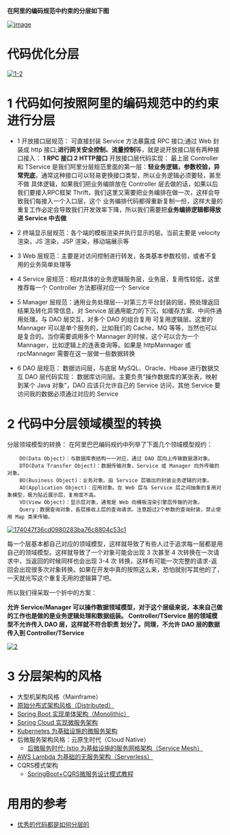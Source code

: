 **在阿里的编码规范中约束的分层如下图**

<a href="https://ibb.co/zZTMn0x"><img src="https://i.ibb.co/Wf4hxY5/image.png" alt="image" border="0"></a>

# 代码优化分层

<a href="https://ibb.co/vB8JPmv"><img src="https://i.ibb.co/fS7CptG/1-2.png" alt="1-2" border="0"></a>




# 1 代码如何按照阿里的编码规范中的约束进行分层

  * 1 开放接口层规范：      可直接封装 Service 方法暴露成 RPC 接口;通过 Web 封装成 http 接口;**进行网关安全控制、流量控制**等，就是说开放接口层有两种接口接入： **1 RPC 接口  2 HTTP接口**
      开放接口层代码实现：  最上层 Controller 和 TService 是我们阿里分层规范里面的第一层：**轻业务逻辑，参数校验，异常兜底**，通常这种接口可以轻易更换接口类型，所以业务逻辑必须要轻，甚至不做
                          具体逻辑，如果我们把业务编排放在 Controller 层去做的话，如果以后我们要接入RPC框架 Thrift，我们这里又需要把业务编排在做一次，这样会导致我们每接入一个入口层，这个
                          业务编排代码都得重新复制一份，这样大量的重复工作必定会导致我们开发效率下降，所以我们需要把**业务编排逻辑都得放进 Service 中去做**
  
  * 2 终端显示层规范：各个端的模板渲染并执行显示的层。当前主要是 velocity 渲染，JS 渲染，JSP 渲染，移动端展示等
  
  * 3 Web 层规范：主要是对访问控制进行转发，各类基本参数校验，或者不复用的业务简单处理等
  
  * 4 Service 层规范：相对具体的业务逻辑服务层，业务层，复用性较低，这里推荐每一个 Controller 方法都得对应一个 Service
  
  * 5 Manager 层规范：通用业务处理层---对第三方平台封装的层，预处理返回结果及转化异常信息，对 Service 层通用能力的下沉，如缓存方案、中间件通用处理。与 DAO 层交互，对多个 DAO 的组合复用
                                     可复用逻辑层。这里的 Mannager 可以是单个服务的，比如我们的 Cache，MQ 等等，当然也可以是复合的。当你需要调用多个 Mannager 的时候，这个可以合为一个
                                     Mannager，比如逻辑上的连表查询等。如果是 httpMannager 或 rpcMannager 需要在这一层做一些数据转换              
  
  * 6 DAO 层规范：     数据访问层，与底层 MySQL、Oracle、Hbase 进行数据交互
      DAO 层代码实现： 数据库访问层。主要负责“操作数据库的某张表，映射到某个 Java 对象”，DAO 应该只允许自己的 Service 访问，其他 Service 要访问我的数据必须通过对应的 Service

# 2 代码中分层领域模型的转换
    
   分层领域模型的转换：  在阿里巴巴编码规约中列举了下面几个领域模型规约：

        DO(Data Object)：与数据库表结构一一对应，通过 DAO 层向上传输数据源对象。
        DTO(Data Transfer Object)：数据传输对象，Service 或 Manager 向外传输的对象。
        BO(Business Object)：业务对象。由 Service 层输出的封装业务逻辑的对象。
        AO(Application Object)：应用对象。在 Web 层与 Service 层之间抽象的复用对象模型，极为贴近展示层，复用度不高。
        VO(View Object)：显示层对象，通常是 Web 向模板渲染引擎层传输的对象。
        Query：数据查询对象，各层接收上层的查询请求。注意超过2个参数的查询封装，禁止使用 Map 类来传输。

   <a href="https://ibb.co/0t9kQwn"><img src="https://i.ibb.co/DpMNLq1/174047f36cd0980283ba76c8804c53c1.png" alt="174047f36cd0980283ba76c8804c53c1" border="0"></a>
    
   每一个层基本都自己对应的领域模型，这样就导致了有些人过于追求每一层都是用自己的领域模型。这样就导致了一个对象可能会出现 3 次甚至 4 次转换在一次请求中，当返回的时候同样也会出现 3-4 次
   转换，这样有可能一次完整的请求-返回会出现很多次对象转换。如果在开发中真的按照这么来，恐怕就别写其他的了，一天就光写这个重复无用的逻辑算了吧。
     
   所以我们得采取一个折中的方案： 
     
   **允许 Service/Manager 可以操作数据领域模型，对于这个层级来说，本来自己做的工作也是做的是业务逻辑处理和数据组装。 Controller/TService 层的领域模型不允许传入 DAO 层，这样就不符合职责
   划分了。同理，不允许 DAO 层的数据传入到 Controller/TService**
    
   <a href="https://ibb.co/NSXBMgD"><img src="https://i.ibb.co/74HmqxM/2.png" alt="2" border="0"></a>


# 3 分层架构的风格
  * 大型机架构风格（Mainframe）
  * [原始分布式架构风格（Distributed）](https://icyfenix.cn/architecture/architect-history/primitive-distribution.html)
  * [Spring Boot 实现单体架构（Monolithic）](https://icyfenix.cn/architecture/architect-history/monolithic.html)
  * [Spring Cloud 实现微服务架构](https://icyfenix.cn/exploration/projects/microservice_arch_springcloud.html)
  * [Kubernetes 为基础设施的微服务架构](https://icyfenix.cn/exploration/projects/microservice_arch_kubernetes.html)
  * 后微服务架构风格：云原生时代（Cloud Native）
    * [后微服务时代: Istio 为基础设施的服务网格架构（Service Mesh）](https://icyfenix.cn/exploration/projects/servicemesh_arch_istio.html)
  * [AWS Lambda 为基础的无服务架构（Serverless）](https://icyfenix.cn/exploration/projects/serverless_arch.html)
  * CQRS模式架构
    * [SpringBoot+CQRS微服务设计模式教程](https://www.jdon.com/55380) 


# 用用的参考

* [优秀的代码都是如何分层的](https://developer.51cto.com/art/202103/652080.htm)
